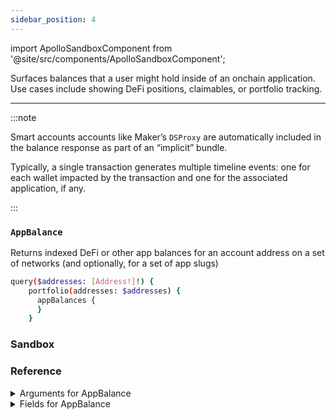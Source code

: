 ```yaml
---
sidebar_position: 4
---
```


import ApolloSandboxComponent from '@site/src/components/ApolloSandboxComponent';


Surfaces balances that a user might hold inside of an onchain application. Use cases include showing DeFi positions, claimables, or portfolio tracking.

---

:::note

Smart accounts accounts like Maker’s `DSProxy` are automatically included in the balance response as part of an “implicit” bundle.

Typically, a single transaction generates multiple timeline events: one for each wallet impacted by the transaction and one for the associated application, if any.

:::

### `AppBalance`

Returns indexed DeFi or other app balances for an account address on a set of networks (and optionally, for a set of app slugs)


```sh
query($addresses: [Address!]!) {
    portfolio(addresses: $addresses) {
      appBalances {
      }
    }
```

### Sandbox

<ApolloSandboxComponent />

### Reference

<details>
<summary>Arguments for AppBalance</summary>

| Argument      | Description | Type |
| ----------- | ----------- | ----------- |
| `address`      | Addresses for which to retrieve balances, inputted as an array.     | `String!` | 
| `networks`      | Networks for which to retrieve balances, inputted an array.       | `Network!` | 
| `appIds`      | Filter by a specific app.       | `String!` | 
| `withOverrides`      | -       | `Boolean = false` | 

</details>

<details>
<summary>Fields for AppBalance</summary>


| Field      | Description | Type |
| ----------- | ----------- | ----------- |
| `key`      | Description goes here.       | `String!`       |
| `address`      | Address the position queried is for       | `String!`       |
| `appId`      | ID of the app      | `String!`       |
| `appName`      | Display name of app       | `String!`       |
| `appImage`      | Icon of the app      | `String!`       |
| `network`      | Network(s) the app is on.       | `Network!`       |
| `updatedAt`      | Timestamp at which time this wallet's balance for this app was calculated   | `Timestamp!`       |
| `balanceUSD`      | Value of all positions associated with this app on this network for this wallet, in USD      | `Float!` | 
| `products`      | Object containing details on all products owned by this wallet       | `ProductItem!`       |

</details>